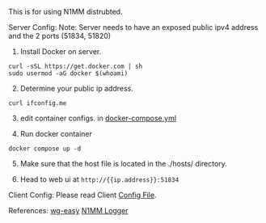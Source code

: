 This is for using N1MM distrubted.

Server Config: 
Note: Server needs to have an exposed public ipv4 address and the 2 ports (51834, 51820)
1. Install Docker on server. 
```
curl -sSL https://get.docker.com | sh
sudo usermod -aG docker $(whoami)
```
2. Determine your public ip address.
```
curl ifconfig.me
```
3. edit container configs. in [docker-compose.yml](./docker-compose.yml)

4. Run docker container
```
docker compose up -d
```

5. Make sure that the host file is located in the ./hosts/ directory. 

6. Head to web ui at `http://{{ip.address}}:51834`

Client Config: Please read Client [Config File](./Client_VPN_Config.pdf).


References:
[wg-easy](https://github.com/wg-easy/wg-ea0sy)
[N1MM Logger ](https://n1mmwp.hamdocs.com/)
